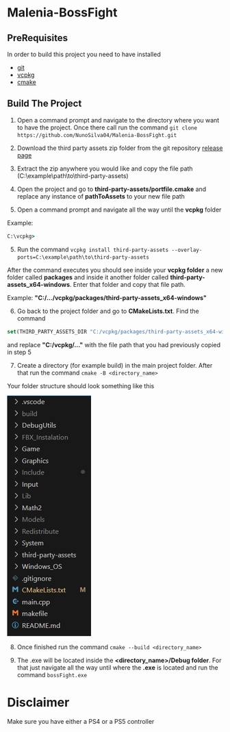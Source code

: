 # Malenia-BossFight 
## PreRequisites

In order to build this project you need to have installed

 - [git](https://git-scm.com/downloads/win)
 - [vcpkg](https://learn.microsoft.com/en-us/vcpkg/get_started/get-started?pivots=shell-powershell) 
 - [cmake](https://cmake.org/download/)

## Build The Project

1. Open a command prompt and navigate to the directory where you want to have the project. Once there call run the command
`git clone https://github.com/NunoSilva04/Malenia-BossFight.git`

1. Download the third party assets zip folder from the git repository [release page](https://github.com/NunoSilva04/Malenia-BossFight/releases/tag/v1.0)

2. Extract the zip anywhere you would like and copy the file path (C:\example\path\to\third-party-assets)

3. Open the project and go to **third-party-assets/portfile.cmake** and replace any instance of **pathToAssets** to your new file path

4. Open a command prompt and navigate all the way until the **vcpkg** folder 

Example:

```cmd
C:\vcpkg>
```

5. Run the command `vcpkg install third-party-assets --overlay-ports=C:\example\path\to\third-party-assets`

After the command executes you should see inside your **vcpkg folder** a new folder called **packages** and inside it another folder called
**third-party-assets_x64-windows**. Enter that folder and copy that file path.

Example: **"C:/.../vcpkg/packages/third-party-assets_x64-windows"**

6. Go back to the project folder and go to **CMakeLists.txt**. 
Find the command 
```cmake
set(THIRD_PARTY_ASSETS_DIR "C:/vcpkg/packages/third-party-assets_x64-windows") 
```

and replace **"C:/vcpkg/..."** with the file path that you had previously copied in step 5

7. Create a directory (for example build) in the main project folder. After that run the command `cmake -B <directory_name>`

Your folder structure should look something like this

![](ReadMe_Pictures/example1.png)

8. Once finished run the command `cmake --build <directory_name>`

9. The .exe will be located inside the **<directory_name>/Debug folder**. For that just navigate all the way until where the **.exe** is located and run the command `bossFight.exe`

# Disclaimer

Make sure you have either a PS4 or a PS5 controller